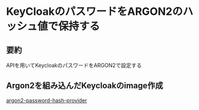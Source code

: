 # KeyCloakのパスワードをARGON2のハッシュ値で保持する

## 要約
APIを用いてKeycloakのパスワードをARGON2で設定する

## Argon2を組み込んだKeycloakのimage作成
[argon2-password-hash-provider](https://github.com/dreezey/argon2-password-hash-provider)

